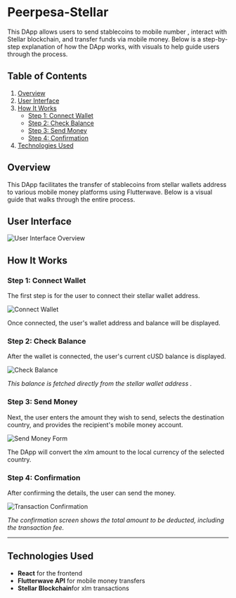 # Peerpesa-Stellar

This DApp allows users to send  stablecoins to mobile number , interact with Stellar blockchain, and transfer funds via mobile money. Below is a step-by-step explanation of how the DApp works, with visuals to help guide users through the process.

## Table of Contents
1. [Overview](#overview)
2. [User Interface](#user-interface)
3. [How It Works](#how-it-works)
   - [Step 1: Connect Wallet](#step-1-connect-wallet)
   - [Step 2: Check Balance](#step-2-check-balance)
   - [Step 3: Send Money](#step-3-send-money)
   - [Step 4: Confirmation](#step-4-confirmation)
4. [Technologies Used](#technologies-used)

## Overview

This DApp facilitates the transfer of stablecoins from stellar wallets address to various mobile money platforms using Flutterwave. Below is a visual guide that walks through the entire process.

## User Interface

![User Interface Overview](https://github.com/user-attachments/assets/15785daa-72b2-431a-9c5a-d5cd1e678f67)

## How It Works

### Step 1: Connect Wallet

The first step is for the user to connect their stellar wallet address.

![Connect Wallet](https://github.com/user-attachments/assets/a8a6a9eb-817f-4d4e-aee8-2183aa2f4ab0)

Once connected, the user's wallet address and balance will be displayed.

### Step 2: Check Balance

After the wallet is connected, the user's current cUSD balance is displayed.

![Check Balance](https://github.com/user-attachments/assets/15785daa-72b2-431a-9c5a-d5cd1e678f67)

*This balance is fetched directly from the stellar  wallet address .*

### Step 3: Send Money

Next, the user enters the amount they wish to send, selects the destination country, and provides the recipient's mobile money account.

![Send Money Form](https://github.com/user-attachments/assets/877d4553-5c8a-4604-bcaf-890e2fe3ade3)

The DApp will convert the xlm amount to the local currency of the selected country.

### Step 4: Confirmation

After confirming the details, the user can send the money.

![Transaction Confirmation](https://github.com/user-attachments/assets/e8e0495c-cab3-4130-bbd1-0fc572b80986)

*The confirmation screen shows the total amount to be deducted, including the transaction fee.*

---

## Technologies Used

- **React** for the frontend
- **Flutterwave API** for mobile money transfers
- **Stellar Blockchain**for xlm transactions
